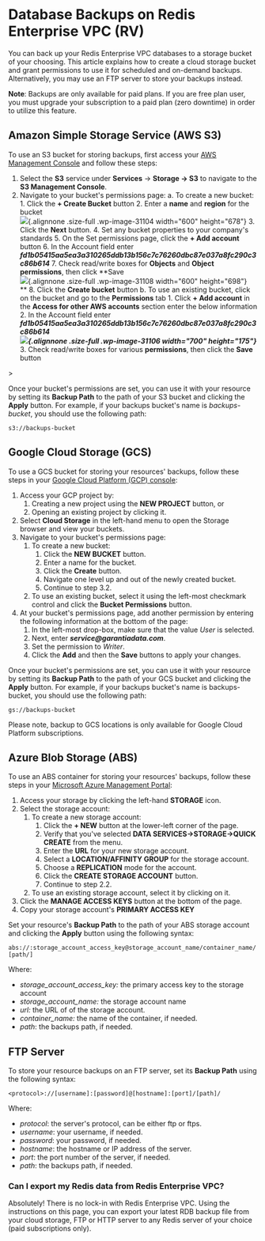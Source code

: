 Database Backups on Redis Enterprise VPC (RV)
=============================================

You can back up your Redis Enterprise VPC databases to a storage bucket
of your choosing. This article explains how to create a cloud storage
bucket and grant permissions to use it for scheduled and on-demand
backups. Alternatively, you may use an FTP server to store your backups
instead.

**Note**: Backups are only available for paid plans. If you are free
plan user, you must upgrade your subscription to a paid plan (zero
downtime) in order to utilize this feature.

Amazon Simple Storage Service (AWS S3)
--------------------------------------

To use an S3 bucket for storing backups, first access your [AWS
Management Console](https://console.aws.amazon.com/) and follow these
steps:

1.  Select the **S3** service under **Services** -\> **Storage -\> S3**
    to navigate to the **S3 Management Console**.
2.  Navigate to your bucket's permissions page:
    a.  To create a new bucket:
        1.  Click the **+ Create Bucket** button
        2.  Enter a **name** and **region** for the bucket\
            ![](/wp-content/uploads/2017/02/new-bucket.png){.alignnone
            .size-full .wp-image-31104 width="600" height="678"}
        3.  Click the **Next** button.
        4.  Set any bucket properties to your company's standards
        5.  On the Set permissions page, click the **+ Add account**
            button
        6.  In the Account field enter
            ***fd1b05415aa5ea3a310265ddb13b156c7c76260dbc87e037a8fc290c3c86b614***
        7.  Check read/write boxes for **Objects** and **Object
            permissions**, then click **Save\
            ![](/wp-content/uploads/2017/02/add_s3_user.png){.alignnone
            .size-full .wp-image-31108 width="600" height="698"}\
            **
        8.  Click the **Create bucket** button
    b.  To use an existing bucket, click on the bucket and go to the
        **Permissions** tab
        1.  Click **+ Add account** in the **Access for other AWS
            accounts** section enter the below information
        2.  In the Account field enter
            ***fd1b05415aa5ea3a310265ddb13b156c7c76260dbc87e037a8fc290c3c86b614\
            ![](/wp-content/uploads/2017/02/add_user_existing.png){.alignnone
            .size-full .wp-image-31106 width="700" height="175"}***
        3.  Check read/write boxes for various **permissions**, then
            click the **Save** button

\>

Once your bucket's permissions are set, you can use it with your
resource by setting its **Backup Path** to the path of your S3 bucket
and clicking the **Apply** button. For example, if your backups bucket's
name is *backups-bucket*, you should use the following path:

`s3://backups-bucket`

Google Cloud Storage (GCS)
--------------------------

To use a GCS bucket for storing your resources' backups, follow these
steps in your [Google Cloud Platform (GCP)
console](https://developers.google.com/console/):

1.  Access your GCP project by:
    1.  Creating a new project using the **NEW PROJECT** button, or
    2.  Opening an existing project by clicking it.
2.  Select **Cloud Storage** in the left-hand menu to open the Storage
    browser and view your buckets.
3.  Navigate to your bucket's permissions page:
    1.  To create a new bucket:
        1.  Click the **NEW BUCKET** button.
        2.  Enter a name for the bucket.
        3.  Click the **Create** button.
        4.  Navigate one level up and out of the newly created bucket.
        5.  Continue to step 3.2.
    2.  To use an existing bucket, select it using the left-most
        checkmark control and click the **Bucket Permissions** button.
4.  At your bucket's permissions page, add another permission by
    entering the following information at the bottom of the page:
    1.  In the left-most drop-box, make sure that the value *User* is
        selected.
    2.  Next, enter ***service\@garantiadata.com***.
    3.  Set the permission to *Writer*.
    4.  Click the **Add** and then the **Save** buttons to apply your
        changes.

Once your bucket's permissions are set, you can use it with your
resource by setting its **Backup Path** to the path of your GCS bucket
and clicking the **Apply** button. For example, if your backups bucket's
name is backups-bucket, you should use the following path:

`gs://backups-bucket`

Please note, backup to GCS locations is only available for Google Cloud
Platform subscriptions.

Azure Blob Storage (ABS)
------------------------

To use an ABS container for storing your resources' backups, follow
these steps in your [Microsoft Azure Management
Portal](https://manage.windowsazure.com/):

1.  Access your storage by clicking the left-hand **STORAGE** icon.
2.  Select the storage account:
    1.  To create a new storage account:
        1.  Click the **+ NEW** button at the lower-left corner of the
            page.
        2.  Verify that you've selected **DATA
            SERVICES-\>STORAGE-\>QUICK CREATE** from the menu.
        3.  Enter the **URL** for your new storage account.
        4.  Select a **LOCATION/AFFINITY GROUP** for the storage
            account.
        5.  Choose a **REPLICATION** mode for the account.
        6.  Click the **CREATE STORAGE ACCOUNT** button.
        7.  Continue to step 2.2.
    2.  To use an existing storage account, select it by clicking on it.
3.  Click the **MANAGE ACCESS KEYS** button at the bottom of the page.
4.  Copy your storage account's **PRIMARY ACCESS KEY**

Set your resource's **Backup Path** to the path of your ABS storage
account and clicking the **Apply** button using the following syntax:

`abs://:storage_account_access_key@storage_account_name/container_name/[path/]`

Where:

-   *storage\_account\_access\_key:* the primary access key to the
    storage account
-   *storage\_account\_name:* the storage account name
-   *url:* the URL of of the storage account.
-   *container\_name:* the name of the container, if needed.
-   *path*: the backups path, if needed.

FTP Server
----------

To store your resource backups on an FTP server, set its **Backup Path**
using the following syntax:

`<protocol>://[username]:[password]@[hostname]:[port]/[path]/`

Where:

-   *protocol*: the server's protocol, can be either ftp or ftps.
-   *username*: your username, if needed.
-   *password*: your password, if needed.
-   *hostname*: the hostname or IP address of the server.
-   *port*: the port number of the server, if needed.
-   *path*: the backups path, if needed.

### Can I export my Redis data from Redis Enterprise VPC?

Absolutely! There is no lock-in with Redis Enterprise VPC. Using the
instructions on this page, you can export your latest RDB backup file
from your cloud storage, FTP or HTTP server to any Redis server of your
choice (paid subscriptions only).

